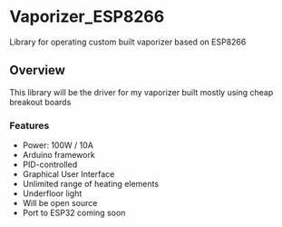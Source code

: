 # Vaporizer_ESP8266
Library for operating custom built vaporizer based on ESP8266

## Overview
This library will be the driver for my vaporizer built mostly using cheap breakout boards

### Features
* Power: 100W / 10A
* Arduino framework
* PID-controlled
* Graphical User Interface
* Unlimited range of heating elements
* Underfloor light
* Will be open source
* Port to ESP32 coming soon
